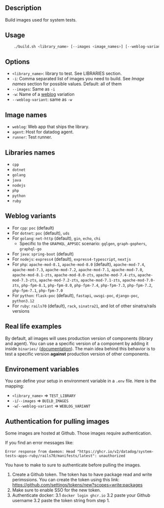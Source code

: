 ## Description

Build images used for system tests.

## Usage

```bash
    ./build.sh <library_name> [--images <image_names>] [--weblog-variant <variant_name>]
```

## Options

- `<library_name>`: library to test. See LIBRARIES section.
- `-i`: Comma separated list of images you need to build. See *Image names* section for possible values. Default: all of them
- `--images`: Same as `-i`
- `-w`: Name of a [weblog](../edit/weblog.md) variation
- `--weblog-variant`: same as `-w`

## Image names

- `weblog`: Web app that ships the library.
- `agent`: Host for datadog agent.
- `runner`: Test runner.

## Libraries names

- `cpp`
- `dotnet`
- `golang`
- `java`
- `nodejs`
- `php`
- `python`
- `ruby`

## Weblog variants

- For `cpp`: `poc` (default)
- For `dotnet`: `poc` (default), `uds`
- For `golang`: `net-http` (default), `gin`, `echo`, `chi`
  - Specific to the `GRAPHQL_APPSEC` scenario: `gqlgen`, `graph-gophers`, `graphql-go`
- For `java`: `spring-boot` (default)
- For `nodejs`: `express4` (default), `express4-typescript`, `nextjs`
- For `php`: `apache-mod-8.1`, `apache-mod-8.0` (default), `apache-mod-7.4`, `apache-mod-7.3`, `apache-mod-7.2`, `apache-mod-7.1`, `apache-mod-7.0`, `apache-mod-8.1-zts`, `apache-mod-8.0-zts`, `apache-mod-7.4-zts`, `apache-mod-7.3-zts`, `apache-mod-7.2-zts`, `apache-mod-7.1-zts`, `apache-mod-7.0-zts`, `php-fpm-8.1`, `php-fpm-8.0`, `php-fpm-7.4`, `php-fpm-7.3`, `php-fpm-7.2`, `php-fpm-7.1`, `php-fpm-7.0`
- For `python`: `flask-poc` (default), `fastapi`, `uwsgi-poc`, `django-poc`, `python3.12`
- For `ruby`: `rails70` (default), `rack`, `sinatra21`, and lot of other sinatra/rails versions

## Real life examples

By default, all images will uses production version of components (library and agent). You can use a specific
version of a component by adding it inside `binaries/` ([documentation](binaries.md)). The main idea behind this behavior is to test a specific
version **against** production version of other components.

## Environement variables

You can define your setup in environment variable in a `.env` file. Here is the mapping:

- `<library_name>` => `TEST_LIBRARY`
- `-i`/`--images` => `BUILD_IMAGES`
- `-w`/`--weblog-variant` => `WEBLOG_VARIANT`

## Authentication for pulling images

Some images are hosted at Github. Those images require authentication.

If you find an error messages like:

```
Error response from daemon: Head "https://ghcr.io/v2/datadog/system-tests-apps-ruby/rails70/manifests/latest": unauthorized
```

You have to make to sure to authenticate before pulling the images.

1. Create a Github token. The token has to have package read and write perimssions. You can create the token using this link: https://github.com/settings/tokens/new?scopes=write:packages
1. Make sure to enable SSO for the new token.
1. Authenticate docker:
   3.1 `docker login ghcr.io`
   3.2 paste your Github username
   3.2 paste the token string from step 1.
